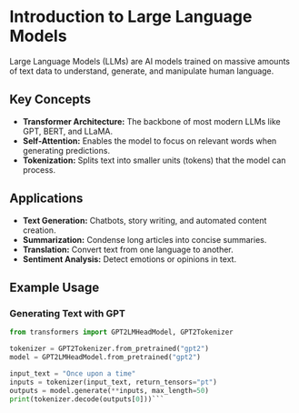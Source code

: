 # Introduction to Large Language Models

Large Language Models (LLMs) are AI models trained on massive amounts of text data to understand, generate, and manipulate human language.

## Key Concepts

- **Transformer Architecture:** The backbone of most modern LLMs like GPT, BERT, and LLaMA.
- **Self-Attention:** Enables the model to focus on relevant words when generating predictions.
- **Tokenization:** Splits text into smaller units (tokens) that the model can process.

## Applications

- **Text Generation:** Chatbots, story writing, and automated content creation.
- **Summarization:** Condense long articles into concise summaries.
- **Translation:** Convert text from one language to another.
- **Sentiment Analysis:** Detect emotions or opinions in text.

## Example Usage

### Generating Text with GPT

```python
from transformers import GPT2LMHeadModel, GPT2Tokenizer

tokenizer = GPT2Tokenizer.from_pretrained("gpt2")
model = GPT2LMHeadModel.from_pretrained("gpt2")

input_text = "Once upon a time"
inputs = tokenizer(input_text, return_tensors="pt")
outputs = model.generate(**inputs, max_length=50)
print(tokenizer.decode(outputs[0]))```